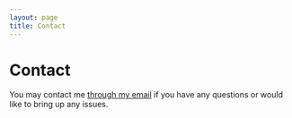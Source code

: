 ```yaml
---
layout: page
title: Contact
---
```


# Contact

You may contact me [through my email](mailto:alanscholar5@gmail.com) if you have any questions or would like to bring up any issues.


